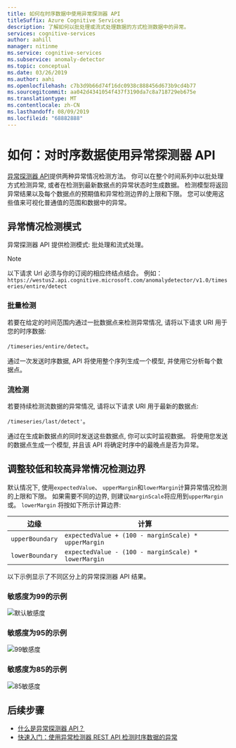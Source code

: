 ```yaml
---
title: 如何在时序数据中使用异常探测器 API
titleSuffix: Azure Cognitive Services
description: 了解如何以批处理或流式处理数据的方式检测数据中的异常。
services: cognitive-services
author: aahill
manager: nitinme
ms.service: cognitive-services
ms.subservice: anomaly-detector
ms.topic: conceptual
ms.date: 03/26/2019
ms.author: aahi
ms.openlocfilehash: c7b3d9b66d74f16dc0938c888456d673b9cd4b77
ms.sourcegitcommit: aa042d4341054f437f3190da7c8a718729eb675e
ms.translationtype: MT
ms.contentlocale: zh-CN
ms.lasthandoff: 08/09/2019
ms.locfileid: "68882888"
---
```

# <a name="how-to-use-the-anomaly-detector-api-on-your-time-series-data"></a>如何：对时序数据使用异常探测器 API  

[异常探测器 API](https://westus2.dev.cognitive.microsoft.com/docs/services/AnomalyDetector/operations/post-timeseries-entire-detect)提供两种异常情况检测方法。 你可以在整个时间系列中以批处理方式检测异常, 或者在检测到最新数据点的异常状态时生成数据。 检测模型将返回异常结果以及每个数据点的预期值和异常检测边界的上限和下限。 您可以使用这些值来可视化普通值的范围和数据中的异常。

## <a name="anomaly-detection-modes"></a>异常情况检测模式 

异常探测器 API 提供检测模式: 批处理和流式处理。

> [!NOTE]
> 以下请求 Url 必须与你的订阅的相应终结点结合。 例如： `https://westus2.api.cognitive.microsoft.com/anomalydetector/v1.0/timeseries/entire/detect`


### <a name="batch-detection"></a>批量检测

若要在给定的时间范围内通过一批数据点来检测异常情况, 请将以下请求 URI 用于您的时序数据: 

`/timeseries/entire/detect`。 

通过一次发送时序数据, API 将使用整个序列生成一个模型, 并使用它分析每个数据点。  

### <a name="streaming-detection"></a>流检测

若要持续检测流数据的异常情况, 请将以下请求 URI 用于最新的数据点: 

`/timeseries/last/detect'`。 

通过在生成新数据点的同时发送这些数据点, 你可以实时监视数据。 将使用您发送的数据点生成一个模型, 并且该 API 将确定时序中的最晚点是否为异常。

## <a name="adjusting-lower-and-upper-anomaly-detection-boundaries"></a>调整较低和较高异常情况检测边界

默认情况下, 使用`expectedValue`、 `upperMargin`和`lowerMargin`计算异常情况检测的上限和下限。 如果需要不同的边界, 则建议`marginScale`将应用到`upperMargin`或。 `lowerMargin` 将按如下所示计算边界:

|边缘  |计算  |
|---------|---------|
|`upperBoundary` | `expectedValue + (100 - marginScale) * upperMargin`        |
|`lowerBoundary` | `expectedValue - (100 - marginScale) * lowerMargin`        |

以下示例显示了不同区分上的异常探测器 API 结果。

### <a name="example-with-sensitivity-at-99"></a>敏感度为99的示例

![默认敏感度](../media/sensitivity_99.png)

### <a name="example-with-sensitivity-at-95"></a>敏感度为95的示例

![99敏感度](../media/sensitivity_95.png)

### <a name="example-with-sensitivity-at-85"></a>敏感度为85的示例

![85敏感度](../media/sensitivity_85.png)

## <a name="next-steps"></a>后续步骤

* [什么是异常探测器 API？](../overview.md)
* [快速入门：使用异常检测器 REST API 检测时序数据的异常](../quickstarts/detect-data-anomalies-csharp.md)
